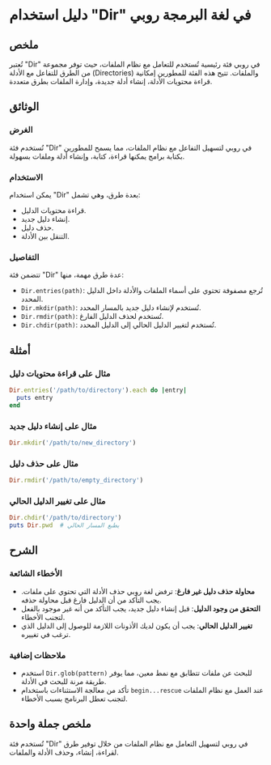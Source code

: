 <!--
Meta Description: # دليل استخدام "Dir" في لغة البرمجة روبي ## ملخص تُعتبر "Dir" في روبي فئة رئيسية تُستخدم للتعامل مع نظام الملفات، حيث توفر مجموعة من الطرق للتفاعل مع ...
Meta Keywords: dir, الدليل, دليل, path, ستخدم
-->

# دليل استخدام "Dir" في لغة البرمجة روبي

## ملخص
تُعتبر "Dir" في روبي فئة رئيسية تُستخدم للتعامل مع نظام الملفات، حيث توفر مجموعة من الطرق للتفاعل مع الأدلة (Directories) والملفات. تتيح هذه الفئة للمطورين إمكانية قراءة محتويات الأدلة، إنشاء أدلة جديدة، وإدارة الملفات بطرق متعددة.

## الوثائق
### الغرض
تُستخدم فئة "Dir" في روبي لتسهيل التفاعل مع نظام الملفات، مما يسمح للمطورين بكتابة برامج يمكنها قراءة، كتابة، وإنشاء أدلة وملفات بسهولة.

### الاستخدام
يمكن استخدام "Dir" بعدة طرق، وهي تشمل:
- قراءة محتويات الدليل.
- إنشاء دليل جديد.
- حذف دليل.
- التنقل بين الأدلة.

### التفاصيل
تتضمن فئة "Dir" عدة طرق مهمة، منها:
- `Dir.entries(path)`: تُرجع مصفوفة تحتوي على أسماء الملفات والأدلة داخل الدليل المحدد.
- `Dir.mkdir(path)`: تُستخدم لإنشاء دليل جديد بالمسار المحدد.
- `Dir.rmdir(path)`: تُستخدم لحذف الدليل الفارغ.
- `Dir.chdir(path)`: تُستخدم لتغيير الدليل الحالي إلى الدليل المحدد.

## أمثلة
### مثال على قراءة محتويات دليل
```ruby
Dir.entries('/path/to/directory').each do |entry|
  puts entry
end
```

### مثال على إنشاء دليل جديد
```ruby
Dir.mkdir('/path/to/new_directory')
```

### مثال على حذف دليل
```ruby
Dir.rmdir('/path/to/empty_directory')
```

### مثال على تغيير الدليل الحالي
```ruby
Dir.chdir('/path/to/directory')
puts Dir.pwd  # يطبع المسار الحالي
```

## الشرح
### الأخطاء الشائعة
- **محاولة حذف دليل غير فارغ**: ترفض لغة روبي حذف الأدلة التي تحتوي على ملفات. يجب التأكد من أن الدليل فارغ قبل محاولة حذفه.
- **التحقق من وجود الدليل**: قبل إنشاء دليل جديد، يجب التأكد من أنه غير موجود بالفعل لتجنب الأخطاء.
- **تغيير الدليل الحالي**: يجب أن يكون لديك الأذونات اللازمة للوصول إلى الدليل الذي ترغب في تغييره.

### ملاحظات إضافية
- استخدم `Dir.glob(pattern)` للبحث عن ملفات تتطابق مع نمط معين، مما يوفر طريقة مرنة للبحث في الأدلة.
- تأكد من معالجة الاستثناءات باستخدام `begin...rescue` عند العمل مع نظام الملفات لتجنب تعطل البرنامج بسبب الأخطاء.

## ملخص جملة واحدة
تُستخدم فئة "Dir" في روبي لتسهيل التعامل مع نظام الملفات من خلال توفير طرق لقراءة، إنشاء، وحذف الأدلة والملفات.